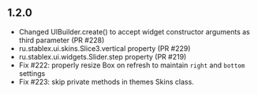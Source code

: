1.2.0
---
* Changed UIBuilder.create() to accept widget constructor arguments as third parameter (PR #228)
* ru.stablex.ui.skins.Slice3.vertical property (PR #229)
* ru.stablex.ui.widgets.Slider.step property (PR #219)
* Fix #222: properly resize Box on refresh to maintain `right` and `bottom` settings
* Fix #223: skip private methods in themes Skins class.
